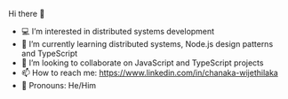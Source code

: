 Hi there 👋

- 💻 I’m interested in distributed systems development
- 🧠 I’m currently learning distributed systems, Node.js design patterns and TypeScript
- 💞️ I’m looking to collaborate on JavaScript and TypeScript projects
- 📫 How to reach me: https://www.linkedin.com/in/chanaka-wijethilaka
- 👦 Pronouns: He/Him

<!---
chanakasw/chanakasw is a ✨ special ✨ repository because its `README.md` (this file) appears on your GitHub profile.
You can click the Preview link to take a look at your changes.
--->
